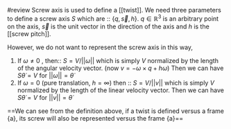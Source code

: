 #review 
Screw axis is used to define a [[twist]]. We need three parameters to define a screw axis $S$ which are :: $\{q, \vec{s}, h\}$. $q \in \mathbb{R}^3$ is an arbitrary point on the axis, $\vec{s}$ is the unit vector in the direction of the axis and $h$ is the [[screw pitch]].

However, we do not want to represent the screw axis in this way,

1. If $\omega \neq 0$ , then:: $S = V/||\omega||$ which is simply $V$ normalized by the length of the angular velocity vector. (now $v = - \omega \times q + h\omega$) Then we can have $S\dot{\theta} = V$ for $||\omega|| = \dot{\theta}$
2. If $\omega = 0$ (pure translation, $h = \infty$) then :: $S = V/||v||$ which is simply $V$ normalized by the length of the linear velocity vector. Then we can have $S\dot{\theta} = V$ for $||v|| = \dot{\theta}$

==We can see from the definition above, if a twist is defined versus a frame {a}, its screw will also be represented versus the frame {a}== 
